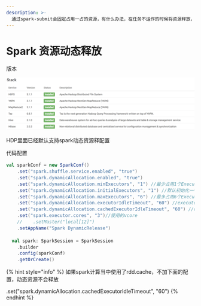 ```yaml
---
description: >-
  通过spark-submit会固定占用一占的资源，有什么办法，在任务不运作的时候将资源释放，让其它任务使用呢，yarn新版本默认已经支持了，这里使用的是HDP演示。
---
```


# Spark 资源动态释放

版本

![](../../../.gitbook/assets/image%20%289%29.png)

HDP里面已经默认支持spark动态资源释配置

代码配置

```scala
val sparkConf = new SparkConf()
    .set("spark.shuffle.service.enabled", "true")
    .set("spark.dynamicAllocation.enabled", "true")
    .set("spark.dynamicAllocation.minExecutors", "1") //最少占用1个Executor
    .set("spark.dynamicAllocation.initialExecutors", "1") //默认初始化一个Executor
    .set("spark.dynamicAllocation.maxExecutors", "6") //最多占用6个Executor
    .set("spark.dynamicAllocation.executorIdleTimeout", "60") //executor闲置时间
    .set("spark.dynamicAllocation.cachedExecutorIdleTimeout", "60") //cache闲置时间
    .set("spark.executor.cores", "3")//使用的vcore
    //    .setMaster("local[12]")
    .setAppName("Spark DynamicRelease")

  val spark: SparkSession = SparkSession
    .builder
    .config(sparkConf)
    .getOrCreate()
```

{% hint style="info" %}
如果spark计算当中使用了rdd.cache，不加下面的配置，动态资源不会释放

.set\("spark.dynamicAllocation.cachedExecutorIdleTimeout", "60"\)
{% endhint %}



